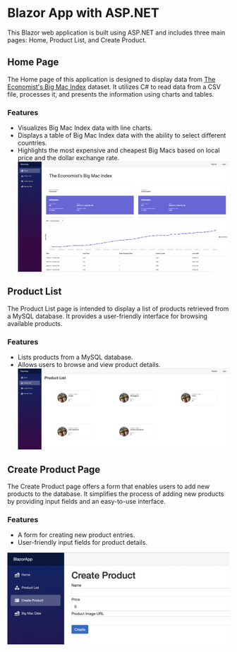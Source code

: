 # Blazor App with ASP.NET

This Blazor web application is built using ASP.NET and includes three main pages: Home, Product List, and Create Product.

## Home Page

The Home page of this application is designed to display data from [The Economist's Big Mac Index](https://www.kaggle.com/datasets/paultimothymooney/the-economists-big-mac-index) dataset. It utilizes C# to read data from a CSV file, processes it, and presents the information using charts and tables.

### Features
- Visualizes Big Mac Index data with line charts.
- Displays a table of Big Mac Index data with the ability to select different countries.
- Highlights the most expensive and cheapest Big Macs based on local price and the dollar exchange rate.
![home](wwwroot/img/big_mac_index.png)

## Product List

The Product List page is intended to display a list of products retrieved from a MySQL database. It provides a user-friendly interface for browsing available products.

### Features
- Lists products from a MySQL database.
- Allows users to browse and view product details.
![product_list](wwwroot/img/product_list.png)

## Create Product Page

The Create Product page offers a form that enables users to add new products to the database. It simplifies the process of adding new products by providing input fields and an easy-to-use interface.

### Features
- A form for creating new product entries.
- User-friendly input fields for product details.

![create_product](wwwroot/img/create_product.png)